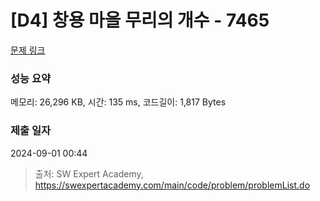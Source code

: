 # [D4] 창용 마을 무리의 개수 - 7465 

[문제 링크](https://swexpertacademy.com/main/code/problem/problemDetail.do?contestProbId=AWngfZVa9XwDFAQU) 

### 성능 요약

메모리: 26,296 KB, 시간: 135 ms, 코드길이: 1,817 Bytes

### 제출 일자

2024-09-01 00:44



> 출처: SW Expert Academy, https://swexpertacademy.com/main/code/problem/problemList.do